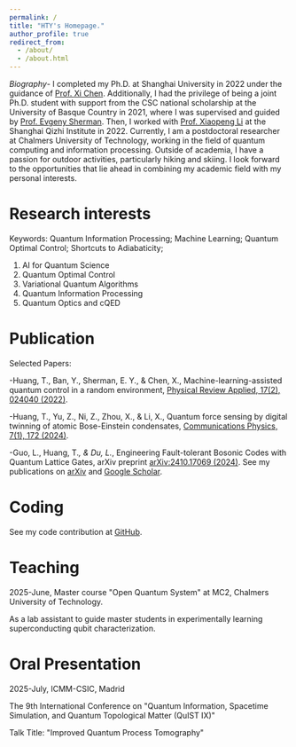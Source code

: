 ```yaml
---
permalink: /
title: "HTY's Homepage."
author_profile: true
redirect_from: 
  - /about/
  - /about.html
---
```



 

*Biography*- I completed my Ph.D. at Shanghai University in 2022 under the guidance of [Prof. Xi Chen](https://scholar.google.com/citations?user=RFDBl4kAAAAJ&hl=en). Additionally, I had the privilege of being a joint Ph.D. student with support from the CSC national scholarship at the University of Basque Country in 2021, where I was supervised and guided by [Prof. Evgeny Sherman](https://www.ehu.eus/en/web/quinst/people/-/asset_publisher/Jxs3/content/evgeny-sherman-ikerbasque-research-professor). Then, I worked with [Prof. Xiaopeng Li](https://scholar.google.com/citations?user=p7i5fNoAAAAJ&hl=en) at the Shanghai Qizhi Institute in 2022. Currently, I am a postdoctoral researcher at Chalmers University of Technology, working in the field of quantum computing and information processing. Outside of academia, I have a passion for outdoor activities, particularly hiking and skiing. I look forward to the opportunities that lie ahead in combining my academic field with my personal interests.
 

**Research interests**
======
Keywords: Quantum Information Processing; Machine Learning; Quantum Optimal Control; Shortcuts to Adiabaticity; 
 
1. AI for Quantum Science
2. Quantum Optimal Control
3. Variational Quantum Algorithms
4. Quantum Information Processing
5. Quantum Optics and cQED

**Publication**
======
Selected Papers:

-Huang, T., Ban, Y., Sherman, E. Y., & Chen, X., Machine-learning-assisted quantum control in a random environment, [Physical Review Applied, 17(2), 024040 (2022)](https://journals.aps.org/prapplied/abstract/10.1103/PhysRevApplied.17.024040).

-Huang, T., Yu, Z., Ni, Z., Zhou, X., & Li, X., Quantum force sensing by digital twinning of atomic Bose-Einstein condensates, [Communications Physics, 7(1), 172 (2024)](https://www.nature.com/articles/s42005-024-01662-1).

-Guo, L., Huang, T.*, & Du, L.*, Engineering Fault-tolerant Bosonic Codes with Quantum Lattice Gates, arXiv preprint [arXiv:2410.17069 (2024)](https://arxiv.org/abs/2410.17069).
See my publications on [arXiv](https://arxiv.org/a/huang_t_1.html) and [Google Scholar](https://scholar.google.com/citations?user=vv4y1KcAAAAJ&hl=en).

**Coding**
======

See my code contribution at [GitHub](https://github.com/huangtangy).

**Teaching**
======

2025-June, Master course "Open Quantum System" at MC2, Chalmers University of Technology.

As a lab assistant to guide master students in experimentally learning superconducting qubit characterization.

**Oral Presentation**
======

2025-July,  ICMM-CSIC, Madrid

The 9th International Conference on "Quantum Information, Spacetime Simulation, and Quantum Topological Matter (QuIST IX)"

Talk Title:  "Improved Quantum Process Tomography"

 